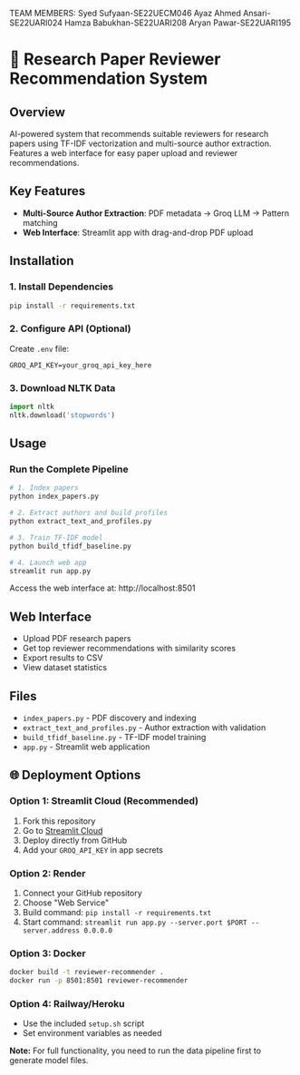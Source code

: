 TEAM MEMBERS:
Syed Sufyaan-SE22UECM046
Ayaz Ahmed Ansari-SE22UARI024
Hamza Babukhan-SE22UARI208
Aryan Pawar-SE22UARI195


# 📄 Research Paper Reviewer Recommendation System

## Overview
AI-powered system that recommends suitable reviewers for research papers using TF-IDF vectorization and multi-source author extraction. Features a web interface for easy paper upload and reviewer recommendations.

## Key Features
- **Multi-Source Author Extraction**: PDF metadata → Groq LLM → Pattern matching
- **Web Interface**: Streamlit app with drag-and-drop PDF upload

## Installation

### 1. Install Dependencies
```bash
pip install -r requirements.txt
```

### 2. Configure API (Optional)
Create `.env` file:
```
GROQ_API_KEY=your_groq_api_key_here
```

### 3. Download NLTK Data
```python
import nltk
nltk.download('stopwords')
```

## Usage

### Run the Complete Pipeline
```bash
# 1. Index papers
python index_papers.py

# 2. Extract authors and build profiles
python extract_text_and_profiles.py

# 3. Train TF-IDF model
python build_tfidf_baseline.py

# 4. Launch web app
streamlit run app.py
```

Access the web interface at: http://localhost:8501

## Web Interface
- Upload PDF research papers
- Get top reviewer recommendations with similarity scores
- Export results to CSV
- View dataset statistics

## Files
- `index_papers.py` - PDF discovery and indexing
- `extract_text_and_profiles.py` - Author extraction with validation
- `build_tfidf_baseline.py` - TF-IDF model training
- `app.py` - Streamlit web application

## 🌐 Deployment Options

### Option 1: Streamlit Cloud (Recommended)
1. Fork this repository
2. Go to [Streamlit Cloud](https://share.streamlit.io/)
3. Deploy directly from GitHub
4. Add your `GROQ_API_KEY` in app secrets

### Option 2: Render
1. Connect your GitHub repository
2. Choose "Web Service"
3. Build command: `pip install -r requirements.txt`
4. Start command: `streamlit run app.py --server.port $PORT --server.address 0.0.0.0`

### Option 3: Docker
```bash
docker build -t reviewer-recommender .
docker run -p 8501:8501 reviewer-recommender
```

### Option 4: Railway/Heroku
- Use the included `setup.sh` script
- Set environment variables as needed

**Note:** For full functionality, you need to run the data pipeline first to generate model files.

